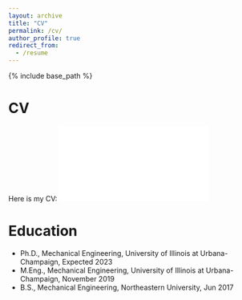 ```yaml
---
layout: archive
title: "CV"
permalink: /cv/
author_profile: true
redirect_from:
  - /resume
---
```


{% include base_path %}

CV
======
Here is my CV: <embed src="/blog/images/xxx.pdf" type="application/pdf">

Education
======
* Ph.D., Mechanical Engineering, University of Illinois at Urbana-Champaign, Expected 2023
* M.Eng., Mechanical Engineering, University of Illinois at Urbana-Champaign, November 2019
* B.S., Mechanical Engineering, Northeastern University,  Jun 2017



<!-- Industry experience
======
* Research Intern in Deep Learning and Computer Vision 2021
* Research Intern in Deep Learning and Computer Vision 2022 -->
